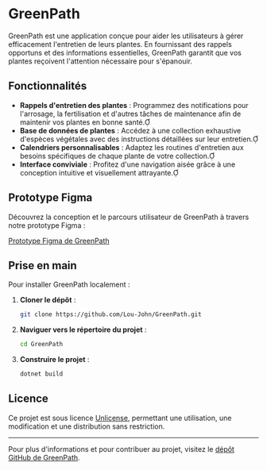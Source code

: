 # GreenPath

GreenPath est une application conçue pour aider les utilisateurs à gérer efficacement l'entretien de leurs plantes. En fournissant des rappels opportuns et des informations essentielles, GreenPath garantit que vos plantes reçoivent l'attention nécessaire pour s'épanouir.

## Fonctionnalités

- **Rappels d'entretien des plantes** : Programmez des notifications pour l'arrosage, la fertilisation et d'autres tâches de maintenance afin de maintenir vos plantes en bonne santé.
- **Base de données de plantes** : Accédez à une collection exhaustive d'espèces végétales avec des instructions détaillées sur leur entretien.
- **Calendriers personnalisables** : Adaptez les routines d'entretien aux besoins spécifiques de chaque plante de votre collection.
- **Interface conviviale** : Profitez d'une navigation aisée grâce à une conception intuitive et visuellement attrayante.

## Prototype Figma

Découvrez la conception et le parcours utilisateur de GreenPath à travers notre prototype Figma :

[Prototype Figma de GreenPath](https://www.figma.com/proto/bXueCsTAw7atOr7TLrB8zF/Plant-care-app?node-id=1-693&p=f&t=p4iyJJmYINfMyrYS-1&scaling=scale-down&content-scaling=fixed&page-id=0%3A1&starting-point-node-id=1%3A693)

## Prise en main

Pour installer GreenPath localement :

1. **Cloner le dépôt** :
   ```bash
   git clone https://github.com/Lou-John/GreenPath.git
   ```
2. **Naviguer vers le répertoire du projet** :
   ```bash
   cd GreenPath
   ```
3. **Construire le projet** :
   ```bash
   dotnet build
   ```

## Licence

Ce projet est sous licence [Unlicense](https://github.com/Lou-John/GreenPath/blob/master/LICENSE.txt), permettant une utilisation, une modification et une distribution sans restriction.

---

Pour plus d'informations et pour contribuer au projet, visitez le [dépôt GitHub de GreenPath](https://github.com/Lou-John/GreenPath). 
